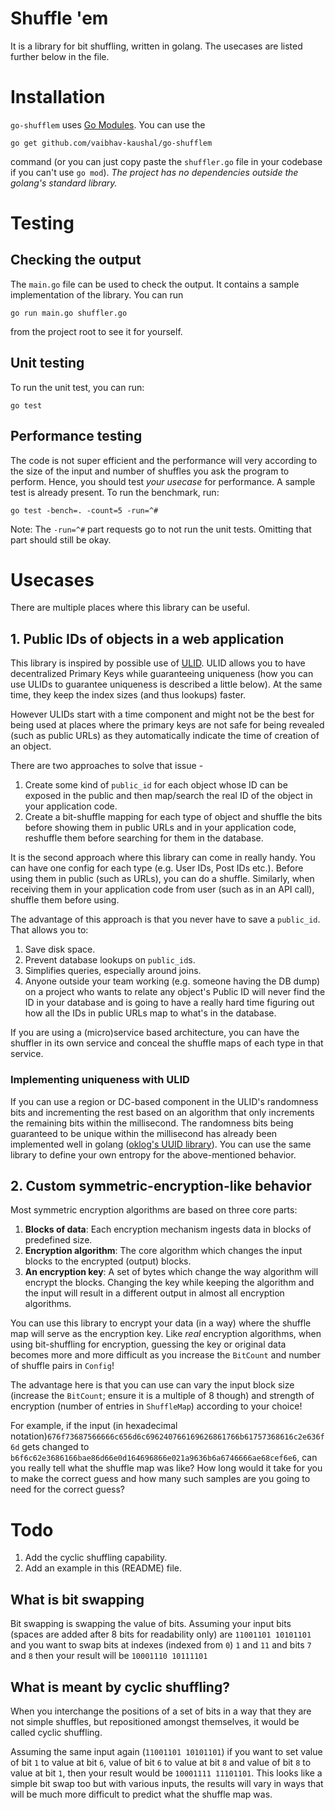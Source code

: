 # Shuffle 'em
It is a library for bit shuffling, written in golang. The usecases are listed further below in the file.

# Installation
`go-shufflem` uses [Go Modules](https://go.dev/blog/using-go-modules). You can use the 
```
go get github.com/vaibhav-kaushal/go-shufflem
```
command (or you can just copy paste the `shuffler.go` file in your codebase if you can't use `go mod`). _The project has no dependencies outside the golang's standard library._

# Testing
## Checking the output 
The `main.go` file can be used to check the output. It contains a sample implementation of the library. You can run 
```
go run main.go shuffler.go
```
from the project root to see it for yourself. 

## Unit testing
To run the unit test, you can run: 

```
go test
```

## Performance testing
The code is not super efficient and the performance will very according to the size of the input and number of shuffles you ask the program to perform. Hence, you should test _your usecase_ for performance. A sample test is already present. To run the benchmark, run:

```
go test -bench=. -count=5 -run=^#
```

Note: The `-run=^#` part requests go to not run the unit tests. Omitting that part should still be okay.

# Usecases
There are multiple places where this library can be useful. 

## 1. Public IDs of objects in a web application 
This library is inspired by possible use of [ULID](https://github.com/ulid/spec). ULID allows you to have decentralized Primary Keys while guaranteeing uniqueness (how you can use ULIDs to guarantee uniqueness is described a little below). At the same time, they keep the index sizes (and thus lookups) faster.

However ULIDs start with a time component and might not be the best for being used at places where the primary keys are not safe for being revealed (such as public URLs) as they automatically indicate the time of creation of an object.

There are two approaches to solve that issue - 

1. Create some kind of `public_id` for each object whose ID can be exposed in the public and then map/search the real ID of the object in your application code.
2. Create a bit-shuffle mapping for each type of object and shuffle the bits before showing them in public URLs and in your application code, reshuffle them before searching for them in the database. 

It is the second approach where this library can come in really handy. You can have one config for each type (e.g. User IDs, Post IDs etc.). Before using them in public (such as URLs), you can do a shuffle. Similarly, when receiving them in your application code from user (such as in an API call), shuffle them before using.

The advantage of this approach is that you never have to save a `public_id`. That allows you to: 
1. Save disk space.
2. Prevent database lookups on `public_id`s.
3. Simplifies queries, especially around joins. 
4. Anyone outside your team working (e.g. someone having the DB dump) on a project who wants to relate any object's Public ID will never find the ID in your database and is going to have a really hard time figuring out how all the IDs in public URLs map to what's in the database.

If you are using a (micro)service based architecture, you can have the shuffler in its own service and conceal the shuffle maps of each type in that service.

### Implementing uniqueness with ULID
If you can use a region or DC-based component in the ULID's randomness bits and incrementing the rest based on an algorithm that only increments the remaining bits within the millisecond. The randomness bits being guaranteed to be unique within the millisecond has already been implemented well in golang ([oklog's UUID library](https://github.com/oklog/ulid)). You can use the same library to define your own entropy for the above-mentioned behavior.

## 2. Custom symmetric-encryption-like behavior
Most symmetric encryption algorithms are based on three core parts: 

1. **Blocks of data**: Each encryption mechanism ingests data in blocks of predefined size.
2. **Encryption algorithm**: The core algorithm which changes the input blocks to the encrypted (output) blocks.
3. **An encryption key**: A set of bytes which change the way algorithm will encrypt the blocks. Changing the key while keeping the algorithm and the input will result in a different output in almost all encryption algorithms.

You can use this library to encrypt your data (in a way) where the shuffle map will serve as the encryption key. Like _real_ encryption algorithms, when using bit-shuffling for encryption, guessing the key or original data becomes more and more difficult as you increase the `BitCount` and number of shuffle pairs in `Config`!

The advantage here is that you can use can vary the input block size (increase the `BitCount`; ensure it is a multiple of 8 though) and strength of encryption (number of entries in `ShuffleMap`) according to your choice!

For example, if the input (in hexadecimal notation)`676f73687566666c656d6c696240766169626861766b61757368616c2e636f6d` gets changed to `b6f6c62e3686166bae86d66e0d164696866e021a9636b6a6746666ae68cef6e6`, can you really tell what the shuffle map was like? How long would it take for you to make the correct guess and how many such samples are you going to need for the correct guess?

# Todo
1. Add the cyclic shuffling capability.
2. Add an example in this (README) file.

## What is bit swapping
Bit swapping is swapping the value of bits. Assuming your input bits (spaces are added after 8 bits for readability only) are `11001101 10101101` and you want to swap bits at indexes (indexed from `0`) `1` and `11` and bits `7` and `8` then your result will be `10001110 10111101`

## What is meant by cyclic shuffling?
When you interchange the positions of a set of bits in a way that they are not simple shuffles, but repositioned amongst themselves, it would be called cyclic shuffling.

Assuming the same input again (`11001101 10101101`) if you want to set value of bit `1` to value at bit `6`, value of bit `6` to value at bit `8` and value of bit `8` to value at bit `1`, then your result would be `10001111 11101101`. This looks like a simple bit swap too but with various inputs, the results will vary in ways that will be much more difficult to predict what the shuffle map was.



